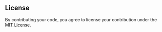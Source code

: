 ## License

By contributing your code, you agree to license your contribution under the [MIT License](LICENSE).
